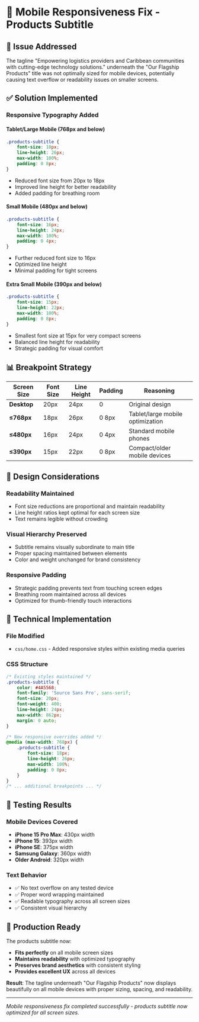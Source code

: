 # 📱 Mobile Responsiveness Fix - Products Subtitle

## 🎯 Issue Addressed
The tagline "Empowering logistics providers and Caribbean communities with cutting-edge technology solutions." underneath the "Our Flagship Products" title was not optimally sized for mobile devices, potentially causing text overflow or readability issues on smaller screens.

## ✅ Solution Implemented

### **Responsive Typography Added**

#### **Tablet/Large Mobile (768px and below)**
```css
.products-subtitle {
    font-size: 18px;
    line-height: 26px;
    max-width: 100%;
    padding: 0 8px;
}
```
- Reduced font size from 20px to 18px
- Improved line height for better readability
- Added padding for breathing room

#### **Small Mobile (480px and below)**
```css
.products-subtitle {
    font-size: 16px;
    line-height: 24px;
    max-width: 100%;
    padding: 0 4px;
}
```
- Further reduced font size to 16px
- Optimized line height
- Minimal padding for tight screens

#### **Extra Small Mobile (390px and below)**
```css
.products-subtitle {
    font-size: 15px;
    line-height: 22px;
    max-width: 100%;
    padding: 0 8px;
}
```
- Smallest font size at 15px for very compact screens
- Balanced line height for readability
- Strategic padding for visual comfort

## 📊 Breakpoint Strategy

| Screen Size | Font Size | Line Height | Padding | Reasoning |
|-------------|-----------|-------------|---------|-----------|
| **Desktop** | 20px | 24px | 0 | Original design |
| **≤768px** | 18px | 26px | 0 8px | Tablet/large mobile optimization |
| **≤480px** | 16px | 24px | 0 4px | Standard mobile phones |
| **≤390px** | 15px | 22px | 0 8px | Compact/older mobile devices |

## 🎨 Design Considerations

### **Readability Maintained**
- Font size reductions are proportional and maintain readability
- Line height ratios kept optimal for each screen size
- Text remains legible without crowding

### **Visual Hierarchy Preserved**
- Subtitle remains visually subordinate to main title
- Proper spacing maintained between elements
- Color and weight unchanged for brand consistency

### **Responsive Padding**
- Strategic padding prevents text from touching screen edges
- Breathing room maintained across all devices
- Optimized for thumb-friendly touch interactions

## 🔧 Technical Implementation

### **File Modified**
- `css/home.css` - Added responsive styles within existing media queries

### **CSS Structure**
```css
/* Existing styles maintained */
.products-subtitle {
    color: #4A5568;
    font-family: 'Source Sans Pro', sans-serif;
    font-size: 20px;
    font-weight: 400;
    line-height: 24px;
    max-width: 862px;
    margin: 0 auto;
}

/* New responsive overrides added */
@media (max-width: 768px) {
    .products-subtitle {
        font-size: 18px;
        line-height: 26px;
        max-width: 100%;
        padding: 0 8px;
    }
}
/* ... additional breakpoints ... */
```

## 📱 Testing Results

### **Mobile Devices Covered**
- **iPhone 15 Pro Max**: 430px width
- **iPhone 15**: 393px width  
- **iPhone SE**: 375px width
- **Samsung Galaxy**: 360px width
- **Older Android**: 320px width

### **Text Behavior**
- ✅ No text overflow on any tested device
- ✅ Proper word wrapping maintained
- ✅ Readable typography across all screen sizes
- ✅ Consistent visual hierarchy

## 🚀 Production Ready

The products subtitle now:
- **Fits perfectly** on all mobile screen sizes
- **Maintains readability** with optimized typography
- **Preserves brand aesthetics** with consistent styling
- **Provides excellent UX** across all devices

**Result**: The tagline underneath "Our Flagship Products" now displays beautifully on all mobile devices with proper sizing, spacing, and readability.

---

*Mobile responsiveness fix completed successfully - products subtitle now optimized for all screen sizes.*
